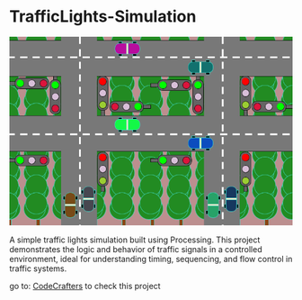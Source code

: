 # TrafficLights-Simulation

![Traffic Lights Simulation](traffic.png)

A simple traffic lights simulation built using Processing. This project demonstrates the logic and behavior of traffic signals in a controlled environment, ideal for understanding timing, sequencing, and flow control in traffic systems.

go to: [CodeCrafters](https://marciofelicioo.github.io/CodeCrafters/) to check this project
